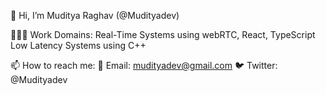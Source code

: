 👋 Hi, I’m Muditya Raghav (@Mudityadev)

🧑🏻‍💻 Work Domains:
Real-Time Systems using webRTC, React, TypeScript
Low Latency Systems using C++

📫 How to reach me:
📧 Email: mudityadev@gmail.com
🐦 Twitter: @Mudityadev

